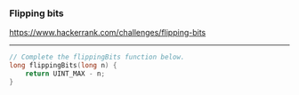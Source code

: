 ### Flipping bits

<https://www.hackerrank.com/challenges/flipping-bits>

---

```C++
// Complete the flippingBits function below.
long flippingBits(long n) {
    return UINT_MAX - n;
}
```
